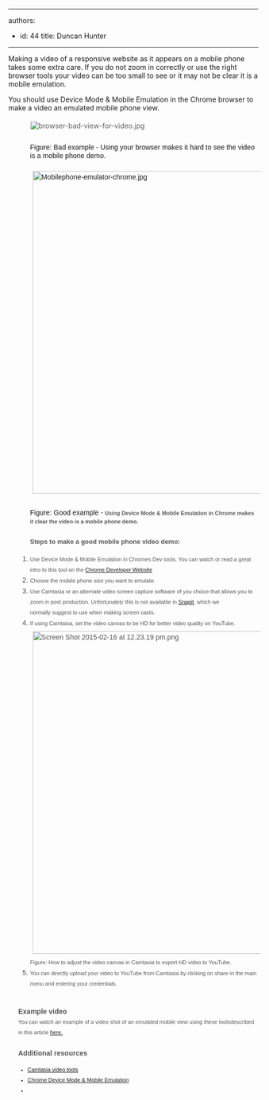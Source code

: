 

---
authors:
  - id: 44
    title: Duncan Hunter
---




<span class='intro'> <p>Making a video of a responsive website as it appears on a mobile phone takes some extra care. If you do not zoom in correctly or use the right browser tools your video can be too small to see or it may not be clear it is a mobile emulation.&#160;</p> </span>

<p>​​​You should use Device Mode &amp; Mobile Emulation in the&#160;Chrome browser&#160;to make a&#160;video an emulated&#160;mobile phone view.</p><p></p><blockquote style="margin&#58;0px 0px 0px 40px;border&#58;none;padding&#58;0px;"><p><img src="/DesignandPresentation/RulesToBetterVideoRecording/SiteAssets/Pages/Do-you-know-how-to-make-a-video-of-a-mobile-phone/browser-bad-view-for-video.jpg" alt="browser-bad-view-for-video.jpg" style="margin&#58;5px;" />&#160;</p></blockquote><p></p><dl class="bad" style="margin&#58;0px;padding-top&#58;10px;padding-bottom&#58;10px;padding-left&#58;20px;font-family&#58;arial, helvetica, sans-serif;line-height&#58;17px;"><dd style="margin-top&#58;-2px;margin-left&#58;0px;padding-bottom&#58;7px;padding-left&#58;1.7em;">Figure&#58; Bad example -&#160;Using your browser makes it hard to see the video is a mobile&#160;phone demo.<br><br><img src="/DesignandPresentation/RulesToBetterVideoRecording/SiteAssets/Pages/Do-you-know-how-to-make-a-video-of-a-mobile-phone/Mobilephone-emulator-chrome.jpg" alt="Mobilephone-emulator-chrome.jpg" style="line-height&#58;21px;margin&#58;5px;width&#58;650px;background-color&#58;transparent;" /></dd></dl><dl class="good" style="margin&#58;0px;padding-top&#58;10px;padding-bottom&#58;10px;padding-left&#58;20px;"><dd style="font-family&#58;arial, helvetica, sans-serif;line-height&#58;17px;margin-top&#58;-2px;margin-left&#58;0px;padding-bottom&#58;7px;padding-left&#58;1.7em;">Figure&#58; Good example - <span style="color&#58;#555555;font-family&#58;arial, helvetica, sans-serif;font-size&#58;11px;font-weight&#58;bold;line-height&#58;17px;">Using Device Mode &amp; Mobile Emulation in Chrome&#160;makes it clear&#160;the video is a mobile&#160;phone demo.</span></dd><ul><font color="#555555" face="arial, helvetica, sans-serif" style="font-size&#58;13px;"><span style="line-height&#58;21px;"><b>Steps to make a good mobile phone video demo&#58;​<br></b></span></font></ul><span style="line-height&#58;21px;font-family&#58;arial, helvetica, sans-serif;"><ol><li style="color&#58;#555555;"><span style="color&#58;#555555;font-size&#58;11px;">​Use Device Mode &amp; Mobile Emulation in Chromes Dev tools.&#160;You can watch or read a great intro to this tool on the <a href="https&#58;//developer.chrome.com/devtools/docs/device-mode">Chrome Developer Website​</a></span></li><li style="color&#58;#555555;"><span style="color&#58;#555555;font-size&#58;11px;">Choose the mobile phone size&#160;​you&#160;want to emulate.</span></li><li style="color&#58;#555555;"><span style="color&#58;#555555;font-size&#58;11px;">Use Camtasia or an alternate&#160;video screen capture software of you choice that allows you to zoom in post production. Unfortunately this is not available in <a href="http&#58;//www.techsmith.com/snagit.html">Snagit</a>, which we normally&#160;suggest to use when&#160;making&#160;screen casts.</span></li><li style="color&#58;#555555;"><span style="color&#58;#555555;"><span style="font-size&#58;11px;">If using Camtaisa, set the video canvas to be HD for better video quality&#160;on YouTube.</span><br><img src="/DesignandPresentation/RulesToBetterVideoRecording/SiteAssets/Pages/Do-you-know-how-to-make-a-video-of-a-mobile-phone/Screen%20Shot%202015-02-16%20at%2012.23.19%20pm.png" alt="Screen Shot 2015-02-16 at 12.23.19 pm.png" style="margin&#58;5px;width&#58;650px;" /><br><span style="font-size&#58;11px;">Figure&#58; How to adjust the video canvas in Camtasia to export HD video to YouTube. &#160;</span></span></li><li style="color&#58;#555555;"><span style="color&#58;#555555;"><span style="color&#58;#555555;font-family&#58;arial, helvetica, sans-serif;line-height&#58;21px;font-size&#58;11px;">You can directly upload your&#160;video to YouTube from C</span><span style="color&#58;#555555;font-family&#58;arial, helvetica, sans-serif;line-height&#58;21px;font-size&#58;11px;">am</span><span style="color&#58;#555555;font-family&#58;arial, helvetica, sans-serif;line-height&#58;21px;"><span style="font-size&#58;11px;">tasia by clicking on share in the main menu and entering your credentials.<br><br></span></span></span></li></ol><div><span style="color&#58;#555555;"><b>Example video​</b></span></div></span><span style="line-height&#58;21px;font-family&#58;arial, helvetica, sans-serif;"><div><span style="color&#58;#555555;"><b></b></span><span style="font-size&#58;11px;color&#58;#555555;">​</span><span style="font-size&#58;11px;color&#58;#555555;">You can watch an example of a video shot of an&#160;emulated&#160;mobile view using these toolsdescribed in this article <a href="https&#58;//www.youtube.com/watch?v=eyiqryb5y1Y">here.​</a>&#160;</span><span style="font-size&#58;11px;color&#58;#555555;">​</span><font color="#555555"><span style="font-size&#58;11px;"><span style="line-height&#58;21px;font-family&#58;arial, helvetica, sans-serif;"><strong><br></strong></span></span></font><span style="line-height&#58;21px;font-family&#58;arial, helvetica, sans-serif;"><span style="color&#58;#555555;"><strong>​​<br></strong></span></span></div></span><span style="line-height&#58;21px;font-family&#58;arial, helvetica, sans-serif;"><div><span style="line-height&#58;21px;font-family&#58;arial, helvetica, sans-serif;"><span style="color&#58;#555555;"><strong>​Additional resources</strong></span></span><font color="#555555"><span style="font-size&#58;11px;"><br></span></font></div></span><span style="line-height&#58;21px;font-family&#58;arial, helvetica, sans-serif;font-size&#58;11px;"><ul><li>​​<a href="http&#58;//www.techsmith.com/camtasia.html">Camtasia video tools</a><br></li><li><a href="https&#58;//developer.chrome.com/devtools/docs/device-mode">Chrome&#160;Device Mode &amp; Mobile Emulation​​</a></li><li></li></ul></span><br><br><br></dl>


